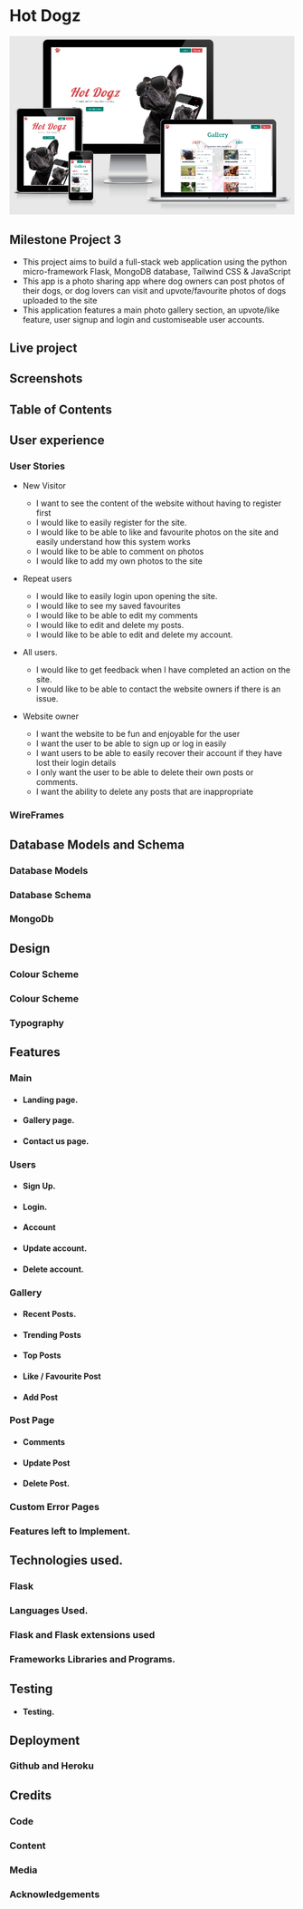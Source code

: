 # Hot Dogz

![AmIResponsive Mockup Screenshot](docs/screenshots/mockups.png)

## Milestone Project 3

- This project aims to build a full-stack web application using the python micro-framework Flask, MongoDB database, Tailwind CSS & JavaScript
- This app is a photo sharing app where dog owners can post photos of their dogs, or dog lovers can visit and upvote/favourite photos of dogs uploaded to the site
- This application features a main photo gallery section, an upvote/like feature, user signup and login and customiseable user accounts.


## Live project


## Screenshots


## Table of Contents

## User experience

### User Stories

- New Visitor

  - I want to see the content of the website without having to register first
  - I would like to easily register for the site.
  - I would like to be able to like and favourite photos on the site and easily understand how this system works
  - I would like to be able to comment on photos
  - I would like to add my own photos to the site

- Repeat users

  - I would like to easily login upon opening the site.
  - I would like to see my saved favourites
  - I would like to be able to edit my comments
  - I would like to edit and delete my posts.
  - I would like to be able to edit and delete my account.

-  All users.

   - I would like to get feedback when I have completed an action on the site.
   - I would like to be able to contact the website owners if there is an issue.

- Website owner

  - I want the website to be fun and enjoyable for the user
  - I want the user to be able to sign up or log in easily
  - I want users to be able to easily recover their account if they have lost their login details
  - I only want the user to be able to delete their own posts or comments.
  - I want the ability to delete any posts that are inappropriate

### WireFrames


## Database Models and Schema

### Database Models


### Database Schema


### MongoDb


## Design

### Colour Scheme

### Colour Scheme



### Typography


## Features

### Main


  - #### Landing page.

  - #### Gallery page.

  - #### Contact us page.


### Users

  - #### Sign Up.


  - #### Login.


  - #### Account


  - #### Update account.


  - #### Delete account.


### Gallery

 - #### Recent Posts.

 - #### Trending Posts

 - #### Top Posts

 - #### Like / Favourite Post

 - #### Add Post

### Post Page

 - #### Comments

 - #### Update Post

 - #### Delete Post.


### Custom Error Pages


### Features left to Implement.


## Technologies used.

### Flask


### Languages Used.


### Flask and Flask extensions used


### Frameworks Libraries and Programs.


## Testing

- #### Testing.

## Deployment

### Github and Heroku


## Credits


### Code


### Content

### Media

### Acknowledgements
